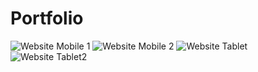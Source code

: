 # Portfolio
![Website Mobile 1](https://user-images.githubusercontent.com/16776919/176218862-36c9eec5-1531-47a9-a8b7-ebf0e5535480.jpg)
![Website Mobile 2](https://user-images.githubusercontent.com/16776919/176218935-dc99aac9-501b-4711-ad34-5993e0ec44d8.jpg)
![Website Tablet](https://user-images.githubusercontent.com/16776919/176219098-2b80280f-9284-4264-9b19-e0711e2a801f.jpg)
![Website Tablet2](https://user-images.githubusercontent.com/16776919/176219109-42ccd0a8-33cd-413b-8476-befab902396b.jpg)
